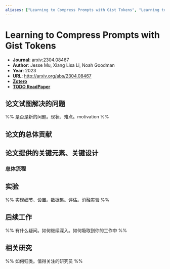 ```yaml
---
aliases: ["Learning to Compress Prompts with Gist Tokens", "Learning to Compress Prompts with Gist Tokens, 2023"]
---
```

# Learning to Compress Prompts with Gist Tokens

- **Journal**: arxiv:2304.08467
- **Author**: Jesse Mu, Xiang Lisa Li, Noah Goodman
- **Year**: 2023
- **URL**: http://arxiv.org/abs/2304.08467
- [**Zotero**](zotero://select/items/@2023LearningCompressPromptsMu)
- [**TODO ReadPaper**](https://readpaper.com/...)

## 论文试图解决的问题

%% 是否是新的问题。现状、难点。motivation %%

## 论文的总体贡献

## 论文提供的关键元素、关键设计

### 总体流程

## 实验

%% 实现细节、设置。数据集。评估。消融实验 %%

## 后续工作

%% 有什么疑问。如何继续深入。如何吸取到你的工作中 %%

## 相关研究

%% 如何归类。值得关注的研究员 %%
